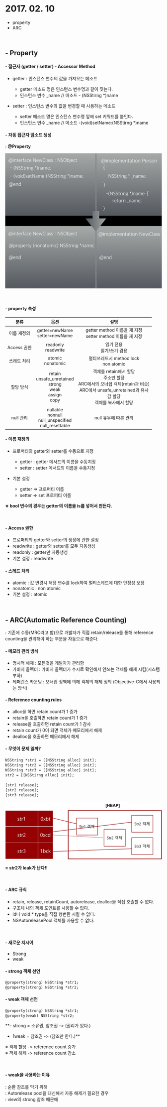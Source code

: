 # 2017. 02. 10

- property
- ARC

<br>

## - Property

#### - 접근자 (getter / setter) - Accessor Method

- getter : 인스턴스 변수의 값을 가져오는 메소드
	
	- getter 메소드 명은 인스턴스 변수명과 같이 짓는다.
	- 인스턴스 변수 _name // 메소드 - (NSStirng *)name

- setter : 인스턴스 변수의 값을 변경할 때 사용하는 메소드

	- setter 메소드 명은 인스턴스 변수명 앞에 set 키워드를 붙인다.
	- 인스턴스 변수 _name // 메소드 -(void)setName:(NSStirng *)name

#### - 자동 접근자 멤소드 생성

: **@Property**


![](https://github.com/BaekJinCho/iOS.school/blob/master/Study/Image/property.png?raw=true) 

<br>

#### - property 속성

|분류|옵션|설명|
|:---:|:---:|:---:|
|이름 재정의|getter=newName<br>setter=newName|getter method 이름을 재 지정<br> setter method 이름을 재 지정
|Access 권한|readonly<br>readwrite|읽기 전용<br>읽기/쓰기 겸용
|쓰레드 처리|atomic<br>nonatomic|멀티쓰레드시 method lock<br>non atomic
|할당 방식|retain<br>unsafe_unretained<br>strong<br>weak<br>assign<br>copy|객체를 retain해서 할당<br>주소만 할당<br>ARC에서의 오너쉽 객체(retain과 비슷)<br>ARC에서 unsafe_unretained과 유사<br>값 할당<br>객체를 복사해서 할당	
|null 관리|nullable<br>nonnull<br>null_unspecified<br>null_resettable|null 유무에 따른 관리	

#### - 이름 재정의

- 프로퍼티의 getter와 setter를 수동으로 지정
	- getter : getter 메서드의 이름을 수동지정
	- setter : setter 메서드의 이름을 수동지정

- 기본 설정
	- getter => 프로퍼티 이름
	- setter => set 프로퍼티 이름

**※ bool 변수의 경우는 getter의 이름을 is를 넣어서 만든다.** 

<br>

#### - Access 권한

- 프로퍼티의 getter와 setter의 생성에 관한 설정
- readwrite : getter와 setter를 모두 자동생성
- readonly : getter만 자동생성
- 기본 설정 : readwrite

#### - 스레드 처리

- atomic : 값 변경시 해당 변수를 lock하여 멀티스레드에 대한 안정성 보장
- nonatomic : non atomic
- 기본 설정 : atomic

<br>

## - ARC(Automatic Reference Counting)

: 기존에 수동(MRC라고 함)으로 개발자가 직접 retain/release를 통해 reference counting을 관리해야 하는 부분을 자동으로 해준다.

#### - 메모리 관리 방식

- 명시적 해제 : 모든것을 개발자가 관리함
- 가비지 콜렉터 : 가비지 콜렉터가 수시로 확인해서 안쓰는 객체를 해제 시킴(시스템 부하)
- 레퍼런스 카운팅 : 오너쉽 정책에 의해 객체의 해제 정의 (Objective-C에서 사용되는 방식)

#### - Reference counting rules 

- alloc을 하면 retain count가 1 증가
- retain을 호출하면 retain count가 1 증가
- release을 호출하면 retain count가 1 감사
- retain count가 0이 되면 객체가 메모리에서 해제
- dealloc을 호출하면 메모리에서 해제

#### - 무엇이 문제 일까?

```objc
NSString *str1 = [[NSString alloc] init];
NSString *str2 = [[NSString alloc] init];
NSString *str3 = [[NSString alloc] init];
str2 = [[NSStirng alloc] init];

[str1 release];
[str2 release];
[str3 release];
```

![](https://github.com/projectlife724/i.wonsuk.choi/blob/master/Notes/Images/DAY%2022/ARC.png?raw=true)

**= str2가 leak가 난다‼️**


<br>

#### - ARC 규칙

- retain, release, retainCount, autorelease, dealloc을 직접 호출할 수 없다.
- 구조체 내의 객체 포인트를 사용할 수 없다.
- id나 void * type을 직접 형변환 시킬 수 없다.
- NSAutoreleasePool 객체를 사용할 수 없다.

<br>

#### - 새로운 지시어

- Strong
- weak

#### - strong 객체 선언

```objc
@property(strong) NSString *str1;
@property(strong) NSString *str2;
```

#### - weak 객체 선언

```objc
@property(strong) NSString *str1;
@property(weak) NSString *str2;
```
**- strong = 소유권, 참조권 -> (권리가 있다.)<br>
- 1weak = 참조권 -> (참조만 한다.)**

※ 객체 할당 -> reference count 증가<br>
※ 객체 해제 -> reference count 감소

<br>

#### - weak을 사용하는 이유
: 순환 참조를 막기 위해<br>
: Autorelease pool을 대신해서 자동 해제가 필요한 경우<br>
: view의 strong 참조 때문에